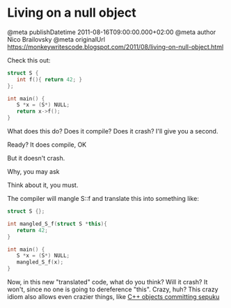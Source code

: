 # Living on a null object

@meta publishDatetime 2011-08-16T09:00:00.000+02:00
@meta author Nico Brailovsky
@meta originalUrl https://monkeywritescode.blogspot.com/2011/08/living-on-null-object.html

Check this out:

```c++
struct S {
   int f(){ return 42; }
};

int main() {
   S *x = (S*) NULL;
   return x->f();
}
```

What does this do? Does it compile? Does it crash? I'll give you a second.

Ready? It does compile, OK

But it doesn't crash.

Why, you may ask

Think about it, you must.

The compiler will mangle S::f and translate this into something like:

```c++
struct S {};

int mangled_S_f(struct S *this){
   return 42;
}

int main() {
   S *x = (S*) NULL;
   mangled_S_f(x);
}
```

Now, in this new "translated" code, what do you think? Will it crash? It won't, since no one is going to dereference "this". Crazy, huh? This crazy idiom also allows even crazier things, like [C++ objects committing sepuku](/blog_md/2011/0404_NewsflashCobjectcommitssepuku.md)

